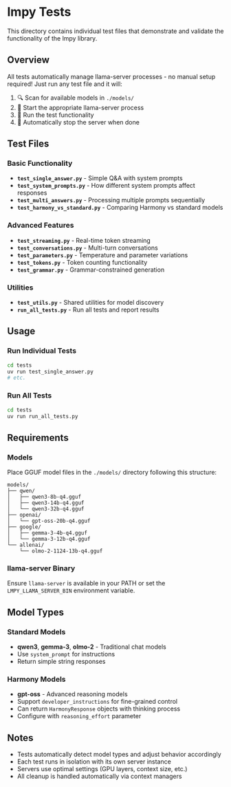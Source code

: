 # lmpy Tests

This directory contains individual test files that demonstrate and validate the functionality of the lmpy library.

## Overview

All tests automatically manage llama-server processes - no manual setup required! Just run any test file and it will:

1. 🔍 Scan for available models in `./models/`
2. 🚀 Start the appropriate llama-server process
3. 🧪 Run the test functionality 
4. 🛑 Automatically stop the server when done

## Test Files

### Basic Functionality
- **`test_single_answer.py`** - Simple Q&A with system prompts
- **`test_system_prompts.py`** - How different system prompts affect responses  
- **`test_multi_answers.py`** - Processing multiple prompts sequentially
- **`test_harmony_vs_standard.py`** - Comparing Harmony vs standard models

### Advanced Features
- **`test_streaming.py`** - Real-time token streaming
- **`test_conversations.py`** - Multi-turn conversations
- **`test_parameters.py`** - Temperature and parameter variations
- **`test_tokens.py`** - Token counting functionality
- **`test_grammar.py`** - Grammar-constrained generation

### Utilities
- **`test_utils.py`** - Shared utilities for model discovery
- **`run_all_tests.py`** - Run all tests and report results

## Usage

### Run Individual Tests
```bash
cd tests
uv run test_single_answer.py
# etc.
```

### Run All Tests
```bash
cd tests
uv run run_all_tests.py
```

## Requirements

### Models
Place GGUF model files in the `./models/` directory following this structure:
```
models/
├── qwen/
│   ├── qwen3-8b-q4.gguf
│   ├── qwen3-14b-q4.gguf
│   └── qwen3-32b-q4.gguf
├── openai/
│   └── gpt-oss-20b-q4.gguf
├── google/
│   ├── gemma-3-4b-q4.gguf
│   └── gemma-3-12b-q4.gguf
└── allenai/
    └── olmo-2-1124-13b-q4.gguf
```

### llama-server Binary
Ensure `llama-server` is available in your PATH or set the `LMPY_LLAMA_SERVER_BIN` environment variable.

## Model Types

### Standard Models
- **qwen3**, **gemma-3**, **olmo-2** - Traditional chat models
- Use `system_prompt` for instructions
- Return simple string responses

### Harmony Models  
- **gpt-oss** - Advanced reasoning models
- Support `developer_instructions` for fine-grained control
- Can return `HarmonyResponse` objects with thinking process
- Configure with `reasoning_effort` parameter

## Notes

- Tests automatically detect model types and adjust behavior accordingly
- Each test runs in isolation with its own server instance
- Servers use optimal settings (GPU layers, context size, etc.)
- All cleanup is handled automatically via context managers
